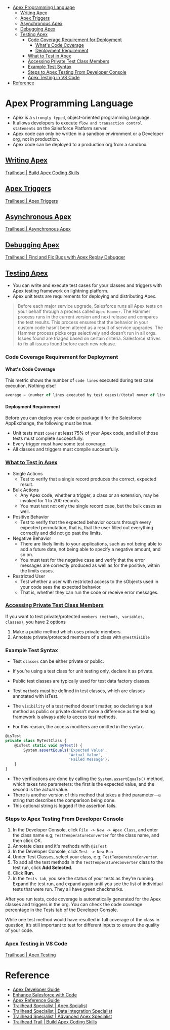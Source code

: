 - [Apex Programming Language](#apex-programming-language)
  - [Writing Apex](#writing-apex)
  - [Apex Triggers](#apex-triggers)
  - [Asynchronous Apex](#asynchronous-apex)
  - [Debugging Apex](#debugging-apex)
  - [Testing Apex](#testing-apex)
    - [Code Coverage Requirement for Deployment](#code-coverage-requirement-for-deployment)
      - [What's Code Coverage](#whats-code-coverage)
      - [Deployment Requirement](#deployment-requirement)
    - [What to Test in Apex](#what-to-test-in-apex)
    - [Accessing Private Test Class Members](#accessing-private-test-class-members)
    - [Example Test Syntax](#example-test-syntax)
    - [Steps to Apex Testing From Developer Console](#steps-to-apex-testing-from-developer-console)
    - [Apex Testing in VS Code](#apex-testing-in-vs-code)
- [Reference](#reference)


# Apex Programming Language

- Apex is a `strongly typed`, object-oriented programming language.
- It allows developers to execute `flow and transaction control statements` on the Salesforce Platform server.
- Apex code can only be written in a sandbox environment or a Developer org, not in production. 
- Apex code can be deployed to a production org from a sandbox.

## [Writing Apex](https://developer.salesforce.com/docs/atlas.en-us.234.0.apexcode.meta/apexcode/apex_writing.htm)

[Trailhead | Build Apex Coding Skills](https://trailhead.salesforce.com/en/content/learn/trails/build-apex-coding-skills)

## [Apex Triggers](https://developer.salesforce.com/docs/atlas.en-us.234.0.apexcode.meta/apexcode/apex_triggers.htm)

[Trailhead | Apex Triggers](https://trailhead.salesforce.com/en/content/learn/modules/apex_triggers)

## [Asynchronous Apex](https://developer.salesforce.com/docs/atlas.en-us.234.0.apexcode.meta/apexcode/apex_async_overview.htm)

[Trailhead | Asynchronous Apex](https://trailhead.salesforce.com/content/learn/modules/asynchronous_apex)


## [Debugging Apex](https://developer.salesforce.com/docs/atlas.en-us.234.0.apexcode.meta/apexcode/apex_debugging.htm)

[Trailhead | Find and Fix Bugs with Apex Replay Debugger](https://trailhead.salesforce.com/en/content/learn/projects/find-and-fix-bugs-with-apex-replay-debugger)


## [Testing Apex](https://developer.salesforce.com/docs/atlas.en-us.234.0.apexcode.meta/apexcode/apex_testing.htm)

- You can write and execute test cases for your classes and triggers with Apex testing framework on lightning platform.
- Apex unit tests are requirements for deploying and distributing Apex.

> Before each major service upgrade, Salesforce runs all Apex tests on your behalf through a process called `Apex Hammer`. The Hammer process runs in the current version and next release and compares the test results. This process ensures that the behavior in your custom code hasn’t been altered as a result of service upgrades. The Hammer process picks orgs selectively and doesn’t run in all orgs. Issues found are triaged based on certain criteria. Salesforce strives to fix all issues found before each new release.

### Code Coverage Requirement for Deployment

#### What's Code Coverage

This metric shows the number of `code lines` executed during test case execution, Nothing else!

```js
average = (number of lines executed by test cases)/(total numer of line) * 100%
```

#### Deployment Requirement

Before you can deploy your code or package it for the Salesforce AppExchange, the following must be true.

- Unit tests must `cover` at least 75% of your Apex code, and all of those tests must complete successfully.
- Every trigger must have some test coverage.
- All classes and triggers must compile successfully.

### [What to Test in Apex](https://developer.salesforce.com/docs/atlas.en-us.224.0.apexcode.meta/apexcode/apex_testing_what.htm)

- Single Actions
  - Test to verify that a single record produces the correct, expected result.
- Bulk Actions
  - Any Apex code, whether a trigger, a class or an extension, may be invoked for 1 to 200 records. 
  - You must test not only the single record case, but the bulk cases as well.
- Positive Behavior
  - Test to verify that the expected behavior occurs through every expected permutation, that is, that the user filled out everything correctly and did not go past the limits.
- Negative Behavior
  - There are likely limits to your applications, such as not being able to add a future date, not being able to specify a negative amount, and so on. 
  - You must test for the negative case and verify that the error messages are correctly produced as well as for the positive, within the limits cases.
- Restricted User
  - Test whether a user with restricted access to the sObjects used in your code sees the expected behavior.
  - That is, whether they can run the code or receive error messages.


### [Accessing Private Test Class Members](https://developer.salesforce.com/docs/atlas.en-us.224.0.apexcode.meta/apexcode/apex_testing_testvisible.htm)

If you want to test private/protected `members (methods, variables, classes)`, you have 2 options

1. Make a public method which uses private members.
2. Annotate private/protected members of a class with `@TestVisible`



### Example Test Syntax

- Test `classes` can be either private or public. 
- If you’re using a test class for unit testing only, declare it as private. 
- Public test classes are typically used for test data factory classes.

- Test `methods` must be defined in test classes, which are classes annotated with isTest.
- The `visibility` of a test method doesn’t matter, so declaring a test method as public or private doesn’t make a difference as the testing framework is always able to access test methods. 
- For this reason, the access modifiers are omitted in the syntax.

```js
@isTest
private class MyTestClass {
    @isTest static void myTest() {
        System.assertEquals('Expected Value',
                            'Actual Value', 
                            'Failed Message');
    }
}
```

- The verifications are done by calling the `System.assertEquals()` method, which takes two parameters: the first is the expected value, and the second is the actual value. 
- There is another version of this method that takes a third parameter—a string that describes the comparison being done.
-  This optional string is logged if the assertion fails.

### Steps to Apex Testing From Developer Console

1. In the Developer Console, click `File -> New -> Apex Class`, and enter the class name e.g; `TestTemperatureConverter` for the class name, and then click OK.
2. Annotate class and it's methods with `@isTest`
3. In the Developer Console, click `Test -> New Run`
4. Under Test Classes, select your class, e.g; `TestTemperatureConverter`.
5. To add all the test methods in the `TestTemperatureConverter` class to the test run, click **Add Selected**.
6. Click **Run**.
7. In the `Tests tab`, you see the status of your tests as they’re running. Expand the test run, and expand again until you see the list of individual tests that were run. They all have green checkmarks. 


After you run tests, code coverage is automatically generated for the Apex classes and triggers in the org. You can check the code coverage percentage in the Tests tab of the Developer Console.

While one test method would have resulted in full coverage of the class in question, it’s still important to test for different inputs to ensure the quality of your code.




### [Apex Testing in VS Code](https://developer.salesforce.com/tools/vscode/en/apex/testing)

[Trailhead | Apex Testing](https://trailhead.salesforce.com/content/learn/modules/apex_testing)




# Reference

- [Apex Developer Guide](https://developer.salesforce.com/docs/atlas.en-us.234.0.apexcode.meta/apexcode)
- [Enhance Salesforce with Code](https://help.salesforce.com/s/articleView?id=sf.extend_code_overview.htm&type=5)
- [Apex Reference Guide](https://developer.salesforce.com/docs/atlas.en-us.apexref.meta/apexref/apex_ref_guide.htm)
- [Trailhead Specialist | Apex Spcialist](https://trailhead.salesforce.com/en/content/learn/superbadges/superbadge_apex)
- [Trailhead Specialist | Data Integration Specialist](https://trailhead.salesforce.com/content/learn/superbadges/superbadge_integration)
- [Trailhead Specialist | Advanced Apex Specialist](https://trailhead.salesforce.com/content/learn/superbadges/superbadge_aap)
- [Trailhead Trail | Build Apex Coding Skills](https://trailhead.salesforce.com/en/content/learn/trails/build-apex-coding-skills)
